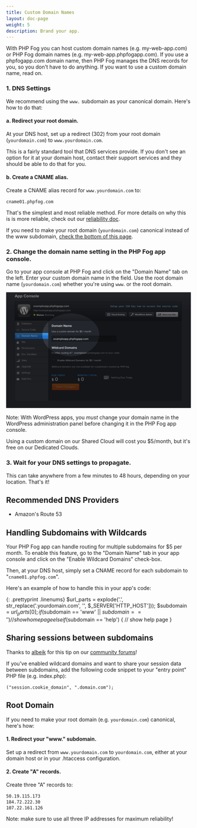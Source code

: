 ```yaml
---
title: Custom Domain Names
layout: doc-page
weight: 5
description: Brand your app. 
---
```


With PHP Fog you can host custom domain names (e.g. my-web-app.com) or PHP Fog domain names (e.g. my-web-app.phpfogapp.com). If you use a phpfogapp.com domain name, then PHP Fog manages the DNS records for you, so you don't have to do anything. If you want to use a custom domain name, read on.

### 1. DNS Settings

We recommend using the `www.` subdomain as your canonical domain. Here's how to do that:

#### a. Redirect your root domain.

At your DNS host, set up a redirect (302) from your root domain (`yourdomain.com`) to `www.yourdomain.com`. 

This is a fairly standard tool that DNS services provide. If you don't see an option for it at your domain host, contact their support services and they should be able to do that for you.

#### b. Create a CNAME alias.

Create a CNAME alias record for `www.yourdomain.com` to: 

    cname01.phpfog.com

That's the simplest and most reliable method. For more details on why this is is more reliable, check out our [reliability doc](/reliability).

If you need to make your root domain (`yourdomain.com`) canonical instead of the www subdomain, [check the bottom of this page](#rootdomain).

### 2. Change the domain name setting in the PHP Fog app console.

Go to your app console at PHP Fog and click on the "Domain Name" tab on the left. Enter your custom domain name in the field. Use the root domain name (`yourdomain.com`) whether you're using `www`. or the root domain.

<img class="screenshot" src="/img/screenshots/domain.png" alt="Custom Domain"/>

Note: With WordPress apps, you *must* change your domain name in the WordPress administration panel before changing it in the PHP Fog app console.

Using a custom domain on our Shared Cloud will cost you $5/month, but it's free on our Dedicated Clouds. 

### 3. Wait for your DNS settings to propagate.

This can take anywhere from a few minutes to 48 hours, depending on your location. That's it!

## Recommended DNS Providers

* Amazon's Route 53
<!-- add more TKTK -->

## Handling Subdomains with Wildcards

Your PHP Fog app can handle routing for multiple subdomains for $5 per month. To enable this feature, go to the "Domain Name" tab in your app console and click on the "Enable Wildcard Domains" check-box. 

Then, at your DNS host, simply set a CNAME record for each subdomain to "`cname01.phpfog.com`".

Here's an example of how to handle this in your app's code:

{: .prettyprint .linenums} 
    $url_parts = explode('.', str_replace('.yourdomain.com', '', $_SERVER['HTTP_HOST']));
    $subdomain = $url_parts[0];
    if ($subdomain == 'www' || $subdomain == '') {
        // show home page
    } else if ($subdomain == 'help') {
        // show help page
    }

## Sharing sessions between subdomains

Thanks to [albeik](http://community.phpfog.com/discussion/85/sharing-sessions-between-subdomains) for this tip on our [community forums](http://community.phpfog.com)!

If you've enabled wildcard domains and want to share your session data between subdomains, add the following code snippet to your "entry point" PHP file (e.g. index.php):

    ("session.cookie_domain", ".domain.com");

## <a id="rootdomain"></a> Root Domain

If you need to make your root domain (e.g. `yourdomain.com`) canonical, here's how:

#### 1. Redirect your "www." subdomain.

Set up a redirect from `www.yourdomain.com` to `yourdomain.com`, either at your domain host or in your .htaccess configuration. 

#### 2. Create "A" records.

Create three "A" records to: 

    50.19.115.173
    184.72.222.30
    107.22.161.126

Note: make sure to use all three IP addresses for maximum reliability!
